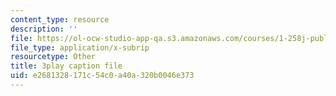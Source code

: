 ```yaml
---
content_type: resource
description: ''
file: https://ol-ocw-studio-app-qa.s3.amazonaws.com/courses/1-258j-public-transportation-systems-spring-2017/e2681328171c54c0a40a320b0046e373_mp7Nz8CUPBM.vtt
file_type: application/x-subrip
resourcetype: Other
title: 3play caption file
uid: e2681328-171c-54c0-a40a-320b0046e373
---
```

